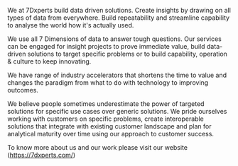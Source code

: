 We at 7Dxperts build data driven solutions. Create insights by drawing on all types of data from everywhere. Build repeatability and streamline capability to analyse the world how it's actually used.

We use all 7 Dimensions of data to answer tough questions. Our services can be engaged for insight projects to prove immediate value, build data-driven solutions to target specific problems or to build capability, operation & culture to keep innovating.

We have range of industry accelerators that shortens the time to value and changes the paradigm from what to do with technology to improving outcomes.

We believe people sometimes underestimate the power of targeted solutions for specific use cases over generic solutions. We pride ourselves working with customers on specific problems, create interoperable solutions that integrate with existing customer landscape and plan for analytical maturity over time using our approach to customer success.

To know more about us and our work please visit our website (https://7dxperts.com/)
